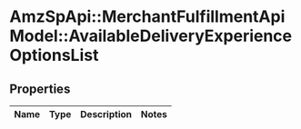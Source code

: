 # AmzSpApi::MerchantFulfillmentApiModel::AvailableDeliveryExperienceOptionsList

## Properties
Name | Type | Description | Notes
------------ | ------------- | ------------- | -------------


